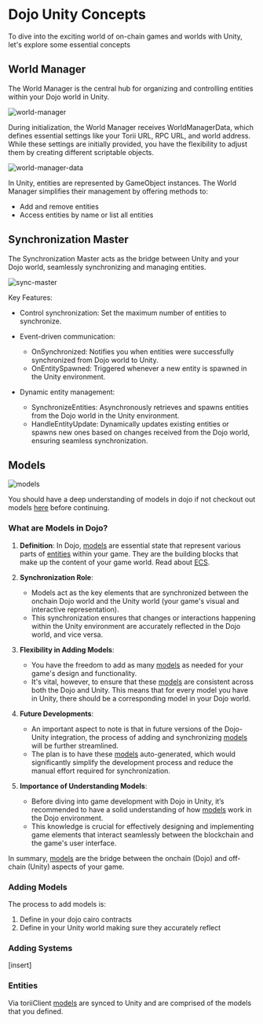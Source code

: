 # Dojo Unity Concepts

To dive into the exciting world of on-chain games and worlds with Unity, let's explore some essential concepts 

## World Manager

The World Manager is the central hub for organizing and controlling entities within your Dojo world in Unity.

![world-manager](/unity/world-manager.png)

During initialization, the World Manager receives WorldManagerData, which defines essential settings like your Torii URL, RPC URL, and world address. While these settings are initially provided, you have the flexibility to adjust them by creating different scriptable objects.

![world-manager-data](/unity/world-manager-data.png)

In Unity, entities are represented by GameObject instances. The World Manager simplifies their management by offering methods to:

* Add and remove entities
* Access entities by name or list all entities

## Synchronization Master

The Synchronization Master acts as the bridge between Unity and your Dojo world, seamlessly synchronizing and managing entities.

![sync-master](/unity/sync-master.png)

Key Features:

* Control synchronization: Set the maximum number of entities to synchronize.
* Event-driven communication:
  * OnSynchronized: Notifies you when entities were successfully synchronized from Dojo world to Unity.
  * OnEntitySpawned: Triggered whenever a new entity is spawned in the Unity environment.

* Dynamic entity management:
  * SynchronizeEntities: Asynchronously retrieves and spawns entities from the Dojo world in the Unity environment.
  * HandleEntityUpdate: Dynamically updates existing entities or spawns new ones based on changes received from the Dojo world, ensuring seamless synchronization.

## Models

![models](/unity/models.png)

You should have a deep understanding of models in dojo if not checkout out models [here](/cairo/models.md) before continuing.

### What are Models in Dojo?

1. **Definition**: In Dojo, [models](/cairo/models.md) are essential state that represent various parts of [entities](/cairo/entities.md) within your game. They are the building blocks that make up the content of your game world. Read about [ECS](/cairo/hello-dojo.md).

2. **Synchronization Role**:

   - Models act as the key elements that are synchronized between the onchain Dojo world and the Unity world (your game's visual and interactive representation).
   - This synchronization ensures that changes or interactions happening within the Unity environment are accurately reflected in the Dojo world, and vice versa.

3. **Flexibility in Adding Models**:

   - You have the freedom to add as many [models](/cairo/models.md) as needed for your game's design and functionality.
   - It's vital, however, to ensure that these [models](/cairo/models.md) are consistent across both the Dojo and Unity. This means that for every model you have in Unity, there should be a corresponding model in your Dojo world.

4. **Future Developments**:

   - An important aspect to note is that in future versions of the Dojo-Unity integration, the process of adding and synchronizing [models](/cairo/models.md) will be further streamlined.
   - The plan is to have these [models](/cairo/models.md) auto-generated, which would significantly simplify the development process and reduce the manual effort required for synchronization.

5. **Importance of Understanding Models**:
   - Before diving into game development with Dojo in Unity, it’s recommended to have a solid understanding of how [models](/cairo/models.md) work in the Dojo environment.
   - This knowledge is crucial for effectively designing and implementing game elements that interact seamlessly between the blockchain and the game's user interface.

In summary, [models](/cairo/models.md) are the bridge between the onchain (Dojo) and off-chain (Unity) aspects of your game.

### Adding Models

The process to add models is:

1. Define in your dojo cairo contracts
2. Define in your Unity world making sure they accurately reflect

### Adding Systems

[insert]

### Entities

Via toriiClient [models](/cairo/entities.md) are synced to Unity and are comprised of the models that you defined.
